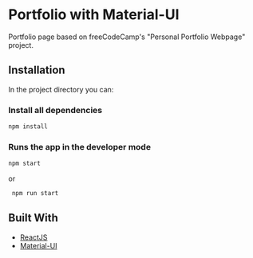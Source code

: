 # Portfolio with Material-UI

Portfolio page based on freeCodeCamp's "Personal Portfolio Webpage" project.

## Installation

In the project directory you can:

### Install all dependencies
```bash
npm install
```

### Runs the app in the developer mode
```bash
npm start
```
or
```bash
 npm run start
```

## Built With
* [ReactJS](https://reactjs.org/)
* [Material-UI](https://material-ui.com/)